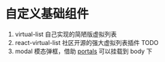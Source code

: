 # 自定义基础组件

1. virtual-list 自己实现的简陋版虚拟列表
2. react-virtual-list 社区开源的强大虚拟列表插件 TODO
3. modal 模态弹框，借助 [portals](https://react.docschina.org/docs/portals.html#usage) 可以挂载到 body 下
